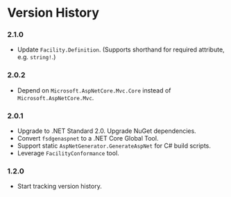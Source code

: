 # Version History

### 2.1.0

* Update `Facility.Definition`. (Supports shorthand for required attribute, e.g. `string!`.)

### 2.0.2

* Depend on `Microsoft.AspNetCore.Mvc.Core` instead of `Microsoft.AspNetCore.Mvc`.

### 2.0.1

* Upgrade to .NET Standard 2.0. Upgrade NuGet dependencies.
* Convert `fsdgenaspnet` to a .NET Core Global Tool.
* Support static `AspNetGenerator.GenerateAspNet` for C# build scripts.
* Leverage `FacilityConformance` tool.

### 1.2.0

* Start tracking version history.
